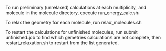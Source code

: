To run preliminary (unrelaxed) calculations at each multiplicity, and molecule in the molecule directory, execute run_energy_calc.sh

To relax the geometry for each molecule, run relax_molecules.sh

To restart the calculations for unfinished molecules, run submit unfinished.job to find which gemetries calculations are not complete, then restart_relaxation.sh to restart from the list generated.
